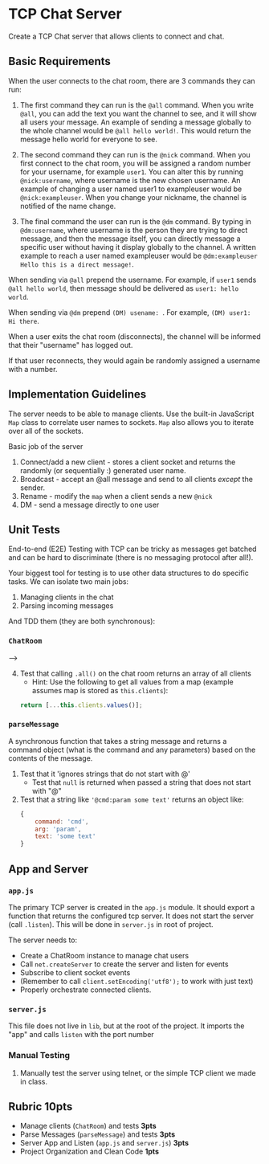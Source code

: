 TCP Chat Server
===

Create a TCP Chat server that allows clients to connect and chat.

## Basic Requirements

When the user connects to the chat room, there are 3 commands they can run:

1. The first command they can run is the `@all` command. When you write `@all`, you can add the text you want
the channel to see, and it will show all users your message. An example of sending a message globally to the
whole channel would be `@all hello world!`. This would return the message hello world for everyone to see.

2. The second command they can run is the `@nick` command. When you first connect to the chat room, you will be
assigned a random number for your username, for example `user1`. You can alter this by running `@nick:username`,
where username is the new chosen username. An example of changing a user named user1 to exampleuser would
be `@nick:exampleuser`. When you change your nickname, the channel is notified of the name change.

3. The final command the user can run is the `@dm` command. By typing in `@dm:username`,
where username is the person they are trying to direct message, and then the message itself, you can directly
message a specific user without having it display globally to the channel. A written example to reach a user
named exampleuser would be `@dm:exampleuser Hello this is a direct message!`.

When sending via `@all` prepend the username. For example, if `user1` sends `@all hello world`, then
message should be delivered as `user1: hello world`.

When sending via `@dm` prepend `(DM) usename: `. For example, `(DM) user1: Hi there`.

When a user exits the chat room (disconnects), the channel will be informed that their "username" has logged out.

If that user reconnects, they would again be randomly assigned a username with a number.

## Implementation Guidelines

The server needs to be able to manage clients. Use the built-in JavaScript `Map` class to correlate user names
to sockets. `Map` also allows you to iterate over all of the sockets.

Basic job of the server

1. Connect/add a new client - stores a client socket and returns the randomly (or sequentially :) generated user
  name.
1. Broadcast - accept an @all message and send to all clients _except_ the sender.
1. Rename - modify the `map` when a client sends a new `@nick`
1. DM - send a message directly to one user

## Unit Tests

End-to-end (E2E) Testing with TCP can be tricky as messages get batched and can be hard to
discriminate (there is no messaging protocol after all!).

Your biggest tool for testing is to use other data structures to do specific tasks. We can isolate two
main jobs:

1. Managing clients in the chat
1. Parsing incoming messages

And TDD them (they are both synchronous):

### `ChatRoom`
<!-- 
A class that tracks clients (users) in the chat room

1. Test that a ChatRoom instance 'takes a socket, assigns random user name, and stores by user name'. Do this by
    * creating a new ChatRoom
    * call `.add(client)` (note you can pass in a "mock", a plain empty object. Doesn't have to be a socket instance)
    * expect that a name was returned as the username property of the client object (e.g. `expect(client.username).toEqual(username);`)
    * expect that the name was assigned as a property to the client object
    * call `.getClient(username)` passing in the username returned from the `.add` call, and
        expect that the returned object is the same as what you supplied to the `.add` call. -->
<!-- 2. Test that a ChatRoom instance 'renames a user'
    * Create a new ChatRoom and add a user as above
    * Call `.rename(username, newusername)`
    * expect that the call to `.rename` returns `true`
    * expect that using the old username does not return the client
    * expect that using the new username **does** return the client
    * expect that the `client.username` is now equal to the new username (This means the property on the client object
    <!-- needs to change _as well as_ the key in the map. -->
<!-- 3. Add a Test 'can not rename to existing user name'. Should not throw an error, just do not do the requested operation
    * Create a new ChatRoom and add two users
    * Call `.rename(username1, username2)`
    * expect that return value from `.rename` is `false`
    * expect that username1 and username2 return their original client objects --> -->
4. Test that calling `.all()` on the chat room returns an array of all clients
    * Hint: Use the following to get all values from a map (example assumes map is stored as `this.clients`):
    ```js
    return [...this.clients.values()];
    ```

### `parseMessage`

A synchronous function that takes a string message and returns a command object
(what is the command and any parameters) based on the contents of the message.

1. Test that it 'ignores strings that do not start with @'
    * Test that `null` is returned when passed a string that does not start with "@"
2. Test that a string like `'@cmd:param some text'` returns an object like:
    ```js
    {
        command: 'cmd',
        arg: 'param',
        text: 'some text'
    }
    ```

## App and Server

### `app.js`

The primary TCP server is created in the `app.js` module. It should export a function that
returns the configured tcp server. It does not start the server (call `.listen`). This will be done in `server.js` in root
of project.

The server needs to:
* Create a ChatRoom instance to manage chat users
* Call `net.createServer` to create the server and listen for events
* Subscribe to client socket events
* (Remember to call `client.setEncoding('utf8');` to work with just text)
* Properly orchestrate connected clients.

### `server.js`

This file does not live in `lib`, but at the root of the project. It imports the "app" and calls `listen`
with the port number

### Manual Testing

1. Manually test the server using telnet, or the simple TCP client we made in class.

## Rubric **10pts**

* Manage clients (`ChatRoom`) and tests **3pts**
* Parse Messages (`parseMessage`) and tests **3pts**
* Server App and Listen (`app.js` and `server.js`) **3pts**
* Project Organization and Clean Code **1pts**
